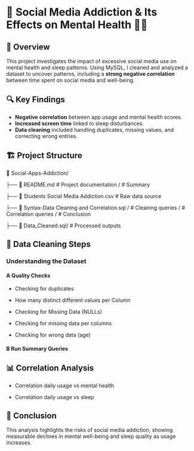 # 📱 Social Media Addiction & Its Effects on Mental Health 😵‍💫

## 📌 Overview
This project investigates the impact of excessive social media use on mental health and sleep patterns. Using MySQL, I cleaned and analyzed a dataset to uncover patterns, including a **strong negative correlation** between time spent on social media and well-being.

## 🔍 Key Findings
- **Negative correlation** between app usage and mental health scores.
- **Increased screen time** linked to sleep disturbances.
- **Data cleaning** included handling duplicates, missing values, and correcting wrong entries.

## 🏗️ Project Structure
📂 Social-Apps-Addiction/ 

├── 📄 README.md  # Project documentation / # Summary

├── 📄 Students Social Media Addiction.csv  # Raw data source 

├── 📄 Syntax-Data Cleaning and Correlation.sql / # Cleaning queries / # Correlation queries / # Conclusion

├── 📄 Data_Cleaned.sql/ # Processed outputs

## 🧹 Data Cleaning Steps

### Understanding the Dataset 

#### A Quality Checks 

- Checking for duplicates

- How many distinct different values per Column

- Checking for Missing Data (NULLs)

- Checking for missing data per columns

- Checking for wrong data (age)

####  B Run Summary Queries 

## 📊 Correlation Analysis

- Correlation daily usage vs mental health 

- Correlation daily usage vs sleep

## 📝 Conclusion
This analysis highlights the risks of social media addiction, showing measurable declines in mental well-being and sleep quality as usage increases.
